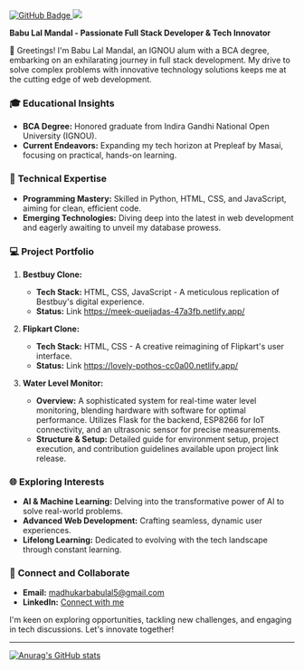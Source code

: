 <a href="https://github.com/babulal85k?tab=followers">
    <img src="https://img.shields.io/github/followers/babulal85k?label=Followers&style=social" alt="GitHub Badge">
</a>
<a href="https://github.com/babulal85k/github-profile-views-counter">
    <img src="https://komarev.com/ghpvc/?username=babulal85k">
</a>


**Babu Lal Mandal - Passionate Full Stack Developer & Tech Innovator**

🌟 Greetings! I'm Babu Lal Mandal, an IGNOU alum with a BCA degree, embarking on an exhilarating journey in full stack development. My drive to solve complex problems with innovative technology solutions keeps me at the cutting edge of web development.

### 🎓 **Educational Insights**

- **BCA Degree:** Honored graduate from Indira Gandhi National Open University (IGNOU).
- **Current Endeavors:** Expanding my tech horizon at Prepleaf by Masai, focusing on practical, hands-on learning.

### 🚀 **Technical Expertise**

- **Programming Mastery:** Skilled in Python, HTML, CSS, and JavaScript, aiming for clean, efficient code.
- **Emerging Technologies:** Diving deep into the latest in web development and eagerly awaiting to unveil my database prowess.

### 💻 **Project Portfolio**

1. **Bestbuy Clone:**
   - **Tech Stack:** HTML, CSS, JavaScript - A meticulous replication of Bestbuy's digital experience.
   - **Status:** Link https://meek-queijadas-47a3fb.netlify.app/

2. **Flipkart Clone:**
   - **Tech Stack:** HTML, CSS - A creative reimagining of Flipkart's user interface.
   - **Status:** Link https://lovely-pothos-cc0a00.netlify.app/

3. **Water Level Monitor:**
   - **Overview:** A sophisticated system for real-time water level monitoring, blending hardware with software for optimal performance. Utilizes Flask for the backend, ESP8266 for IoT connectivity, and an ultrasonic sensor for precise measurements.
   - **Structure & Setup:** Detailed guide for environment setup, project execution, and contribution guidelines available upon project link release.

### 🌐 **Exploring Interests**

- **AI & Machine Learning:** Delving into the transformative power of AI to solve real-world problems.
- **Advanced Web Development:** Crafting seamless, dynamic user experiences.
- **Lifelong Learning:** Dedicated to evolving with the tech landscape through constant learning.

### 🤝 **Connect and Collaborate**

- **Email:** [madhukarbabulal5@gmail.com](mailto:madhukarbabulal5@gmail.com)
- **LinkedIn:** [Connect with me](https://www.linkedin.com/in/babulal85k)

I'm keen on exploring opportunities, tackling new challenges, and engaging in tech discussions. Let's innovate together!

---

[![Anurag's GitHub stats](https://github-readme-stats.vercel.app/api?username=babulal85k)](https://github.com/babulal85k/github-readme-stats)
